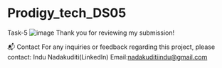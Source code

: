 # Prodigy_tech_DS05
Task-5
![image](https://github.com/2200050011/Prodigy_tech_DS05/assets/170558951/2010d9ee-081a-4a4f-b794-b4c5974a8855)
Thank you for reviewing my submission!

📬 Contact For any inquiries or feedback regarding this project, please contact:
Indu Nadakuditi(LinkedIn) Email:nadakuditiindu@gmail.com
